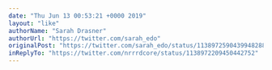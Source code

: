 ```yaml
---
date: "Thu Jun 13 00:53:21 +0000 2019"
layout: "like"
authorName: "Sarah Drasner"
authorUrl: "https://twitter.com/sarah_edo"
originalPost: "https://twitter.com/sarah_edo/status/1138972590439948288"
inReplyTo: "https://twitter.com/nrrrdcore/status/1138972209450442752"
---
```


